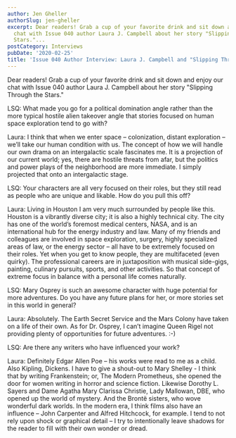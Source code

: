 ```yaml
---
author: Jen Gheller
authorSlug: jen-gheller
excerpt: Dear readers! Grab a cup of your favorite drink and sit down and enjoy our
  chat with Issue 040 author Laura J. Campbell about her story "Slipping Through the
  Stars."...
postCategory: Interviews
pubDate: '2020-02-25'
title: 'Issue 040 Author Interview: Laura J. Campbell and "Slipping Through the Stars"'
---
```

Dear readers! Grab a cup of your favorite drink and sit down and enjoy our chat with Issue 040 author Laura J. Campbell about her story "Slipping Through the Stars."

LSQ: What made you go for a political domination angle rather than the more typical hostile alien takeover angle that stories focused on human space exploration tend to go with?

Laura: I think that when we enter space – colonization, distant exploration – we’ll take our human condition with us. The concept of how we will handle our own drama on an intergalactic scale fascinates me. It is a projection of our current world; yes, there are hostile threats from afar, but the politics and power plays of the neighborhood are more immediate. I simply projected that onto an intergalactic stage.

LSQ: Your characters are all very focused on their roles, but they still read as people who are unique and likable. How do you pull this off?

Laura: Living in Houston I am very much surrounded by people like this. Houston is a vibrantly diverse city; it is also a highly technical city. The city has one of the world’s foremost medical centers, NASA, and is an international hub for the energy industry and law. Many of my friends and colleagues are involved in space exploration, surgery, highly specialized areas of law, or the energy sector – all have to be extremely focused on their roles. Yet when you get to know people, they are multifaceted (even quirky). The professional careers are in juxtaposition with musical side-gigs, painting, culinary pursuits, sports, and other activities. So that concept of extreme focus in balance with a personal life comes naturally.

LSQ: Mary Osprey is such an awesome character with huge potential for more adventures. Do you have any future plans for her, or more stories set in this world in general?

Laura: Absolutely. The Earth Secret Service and the Mars Colony have taken on a life of their own. As for Dr. Osprey, I can’t imagine Queen Rigel not providing plenty of opportunities for future adventures. :-)

LSQ: Are there any writers who have influenced your work?

Laura: Definitely Edgar Allen Poe – his works were read to me as a child. Also Kipling, Dickens. I have to give a shout-out to Mary Shelley - I think that by writing Frankenstein; or, The Modern Prometheus, she opened the door for women writing in horror and science fiction. Likewise Dorothy L. Sayers and Dame Agatha Mary Clarissa Christie, Lady Mallowan, DBE, who opened up the world of mystery. And the Brontë sisters, who wove wonderful dark worlds. In the modern era, I think films also have an influence – John Carpenter and Alfred Hitchcock, for example. I tend to not rely upon shock or graphical detail – I try to intentionally leave shadows for the reader to fill with their own wonder or dread.